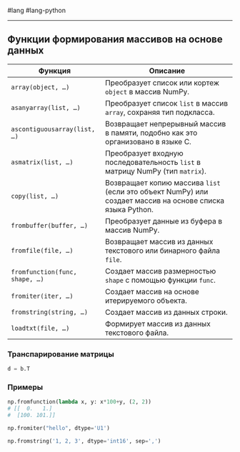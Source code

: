 #lang #lang-python 

---
## Функции формирования массивов на основе данных

| Функция                                   | Описание                                                                          |
|-------------------------------------------|-----------------------------------------------------------------------------------|
| `array(object, …)`                        | Преобразует список или кортеж `object` в массив NumPy.                          |
| `asanyarray(list, …)`                     | Преобразует список `list` в массив `array`, сохраняя тип подкласса.            |
| `ascontiguousarray(list, …)`              | Возвращает непрерывный массив в памяти, подобно как это организовано в языке C. |
| `asmatrix(list, …)`                       | Преобразует входную последовательность `list` в матрицу NumPy (тип `matrix`).   |
| `copy(list, …)`                           | Возвращает копию массива `list` (если это объект NumPy) или создает массив на основе списка языка Python. |
| `frombuffer(buffer, …)`                   | Преобразует данные из буфера в массив NumPy.                                     |
| `fromfile(file, …)`                       | Возвращает массив из данных текстового или бинарного файла `file`.               |
| `fromfunction(func, shape, …)`            | Создает массив размерностью `shape` с помощью функции `func`.                     |
| `fromiter(iter, …)`                       | Создает массив на основе итерируемого объекта.                                   |
| `fromstring(string, …)`                   | Создает массив из данных строки.                                                  |
| `loadtxt(file, …)`                        | Формирует массив из данных текстового файла.                                      |

### Транспарирование матрицы

```python
d = b.T
```

### Примеры

```python
np.fromfunction(lambda x, y: x*100+y, (2, 2))
# [[  0.   1.]
#  [100. 101.]]

np.fromiter("hello", dtype='U1')

np.fromstring('1, 2, 3', dtype='int16', sep=',')
```
